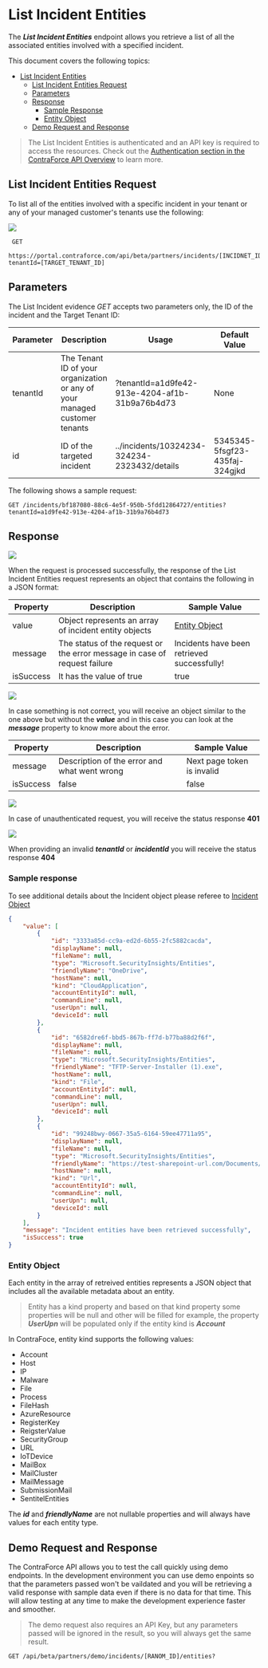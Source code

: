 # List Incident Entities
The ***List Incident Entities*** endpoint allows you retrieve a list of all the associated entities involved with a specified incident.

This document covers the following topics:
- [List Incident Entities](#list-incident-entities)
  - [List Incident Entities Request](#list-incident-entities-request)
  - [Parameters](#parameters)
  - [Response](#response)
    - [Sample Response](#sample-response)
    - [Entity Object](#entity-object)
  - [Demo Request and Response](#demo-request-and-response)


> The List Incident Entities is authenticated and an API key is required to access the resources. 
> Check out the [Authentication section in the ContraForce API Overview](https://github.com/ContraForce/contraforce-api/tree/main/Docs#authentication-for-the-contraforce-partner-api) to learn more.

## List Incident Entities Request
To list all of the entities involved with a specific incident in your tenant or any of your managed customer's tenants use the following:
 
![](https://img.shields.io/badge/HTTP-GET-green)

``` HTTP
 GET 
 https://portal.contraforce.com/api/beta/partners/incidents/[INCIDNET_ID]/entities?tenantId=[TARGET_TENANT_ID]
```


## Parameters 
The List Incident evidence *GET* accepts two parameters only, the ID of the incident and the Target Tenant ID: 

|Parameter | Description | Usage | Default Value | Format | Required|
|--|--|--|--|--|--|
| tenantId | The Tenant ID of your organization or any of your managed customer tenants | ?tenantId=a1d9fe42-913e-4204-af1b-31b9a76b4d73 | None | GUID | Yes |
| id | ID of the targeted incident  | ../incidents/10324234-324234-2323432/details | 5345345-5fsgf23-435faj-324gjkd | a1d9fe42-913e-4204-af1b-31b9a76b4d73 | Yes |

The following shows a sample request:

``` HTTP
GET /incidents/bf187080-88c6-4e5f-950b-5fdd12864727/entities?tenantId=a1d9fe42-913e-4204-af1b-31b9a76b4d73
```

## Response 

![](https://img.shields.io/badge/Response-200-green)

When the request is processed successfully, the response of the List Incident Entities request represents an object that contains the following in a JSON format:

| Property | Description | Sample Value |
|--|--|--|
| value | Object represents an array of incident entity objects | [Entity Object](#entity-object) | 
| message | The status of the request or the error message in case of request failure | Incidents have been retrieved successfully! |
| isSuccess | It has the value of true | true |

![](https://img.shields.io/badge/Response-400-red)

In case something is not correct, you will receive an object similar to the one above but without the ***value*** and in this case you can look at the ***message*** property to know more about the error.   

| Property | Description | Sample Value |
|--|--|--|
| message | Description of the error and what went wrong | Next page token is invalid |
| isSuccess | false | false |

![](https://img.shields.io/badge/Response-401-red)

In case of unauthenticated request, you will receive the status response **401**

![](https://img.shields.io/badge/Response-404-red)

When providing an invalid ***tenantId*** or ***incidentId*** you will receive the status response **404**

### Sample response 

To see additional details about the Incident object please referee to [Incident Object](https://github.com/ContraForce/contraforce-api/blob/main/Docs/incident-object.md)

``` JSON
{
    "value": [
        {
            "id": "3333a85d-cc9a-ed2d-6b55-2fc5882cacda",
            "displayName": null,
            "fileName": null,
            "type": "Microsoft.SecurityInsights/Entities",
            "friendlyName": "OneDrive",
            "hostName": null,
            "kind": "CloudApplication",
            "accountEntityId": null,
            "commandLine": null,
            "userUpn": null,
            "deviceId": null
        },
        {
            "id": "6582dre6f-bbd5-867b-ff7d-b77ba88d2f6f",
            "displayName": null,
            "fileName": null,
            "type": "Microsoft.SecurityInsights/Entities",
            "friendlyName": "TFTP-Server-Installer (1).exe",
            "hostName": null,
            "kind": "File",
            "accountEntityId": null,
            "commandLine": null,
            "userUpn": null,
            "deviceId": null
        },
        {
            "id": "99248bwy-0667-35a5-6164-59ee47711a95",
            "displayName": null,
            "fileName": null,
            "type": "Microsoft.SecurityInsights/Entities",
            "friendlyName": "https://test-sharepoint-url.com/Documents/Microsoft Teams Chat Files/TFTP-Server-Installer (1).exe",
            "hostName": null,
            "kind": "Url",
            "accountEntityId": null,
            "commandLine": null,
            "userUpn": null,
            "deviceId": null
        }
    ],
    "message": "Incident entities have been retrieved successfully",
    "isSuccess": true
}
```

### Entity Object
Each entity in the array of retreived entities represents a JSON object that includes all the available metadata about an entity. 

> Entity has a kind property and based on that kind property some properties will be null and other will be filled for example, the property ***UserUpn*** will be populated only if the entity kind is ***Account***

In ContraFoce, entity kind supports the following values: 
- Account
- Host
- IP
- Malware
- File
- Process
- FileHash
- AzureResource
- RegisterKey
- ReigsterValue
- SecurityGroup
- URL
- IoTDevice
- MailBox
- MailCluster
- MailMessage
- SubmissionMail
- SentitelEntities

The ***id*** and ***friendlyName*** are not nullable properties and will always have values for each entity type.

## Demo Request and Response 
The ContraForce API allows you to test the call quickly using demo endpoints. 
In the development environment you can use demo enpoints so that the parameters passed won't be vaildated and you will be retrieving a valid response with sample data even if there is no data for that time. This will allow testing at any time to make the development experience faster and smoother. 

> The demo request also requires an API Key, but any parameters passed will be ignored in the result, so you will always get the same result. 

``` HTTP
GET /api/beta/partners/demo/incidents/[RANOM_ID]/entities?
```

